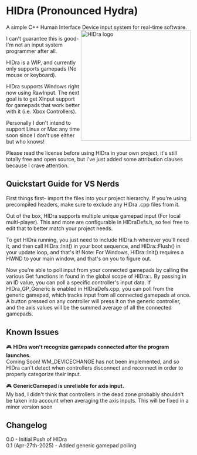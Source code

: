 # HIDra (Pronounced Hydra) 
A simple C++ Human Interface Device input system for real-time software. <img src="https://spratley.github.io/Images/HIDra_Logo.png" alt="HIDra logo" width="300" align=right>

I can't guarantee this is good- I'm not an input system programmer after all.

HIDra is a WIP, and currently only supports gamepads (No mouse or keyboard).

HIDra supports Windows right now using RawInput. The next goal is to get XInput support for gamepads that work better with it (i.e. Xbox Controllers).

Personally I don't intend to support Linux or Mac any time soon since I don't use either but who knows!

Please read the license before using HIDra in your own project, it's still totally free and open source, but I've just added some attribution clauses because I crave attention.

## Quickstart Guide for VS Nerds
First things first- import the files into your project hierarchy. If you're using precompiled headers, make sure to exclude any HIDra .cpp files from it.

Out of the box, HIDra supports multiple unique gamepad input (For local multi-player). This and more are configurable in HIDraDefs.h, so feel free to edit that to better match your project needs.

To get HIDra running, you just need to include HIDra.h wherever you'll need it, and then call HIDra::Init() in your boot sequence, and HIDra::Flush() in your update loop, and that's it! Note: For Windows, HIDra::Init() requires a HWND to your main window, and that's on you to figure out.

Now you're able to poll input from your connected gamepads by calling the various Get functions in found in the global scope of HIDra::. By passing in an ID value, you can poll a specific controller's input data. If HIDra_GP_Generic is enabled in HIDraDefs.cpp, you can poll from the generic gamepad, which tracks input from all connected gamepads at once. A button pressed on any controller will press it on the generic controller, and the axis values will be the summed average of all the connected gamepads.

## Known Issues
🎮 **HIDra won't recognize gamepads connected after the program launches.**\
Coming Soon! WM_DEVICECHANGE has not been implemented, and so HIDra can't detect when controllers disconnect and reconnect in order to properly categorize their input.

🎮 **GenericGamepad is unreliable for axis input.**\
My bad, I didn't think that controllers in the dead zone probably shouldn't be taken into account when averaging the axis inputs. This will be fixed in a minor version soon

## Changelog
0.0 - Initial Push of HIDra\
0.1 (Apr-27th-2025) - Added generic gamepad polling
